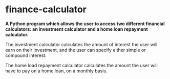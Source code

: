 # finance-calculator
**A Python program which allows the user to access two different financial calculators: an investment calculator and a home loan repayment calculator.**

The investment calculator calculates the amount of interest the user will earn on their investment, and the user can specify either simple or compound interest.

The home load repayment calculator calculates the amount the user will have to pay on a home loan, on a monthly basis.
